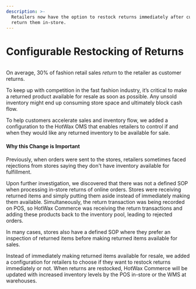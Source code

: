 ```yaml
---
description: >-
  Retailers now have the option to restock returns immediately after customers
  return them in-store.
---
```


# Configurable Restocking of Returns

<figure><img src="https://www.hotwax.co/hubfs/Product%20Updates%20and%20Release%20Notes/2022/April%20and%20May%202022/Product%20Updates/Featured%20image/Configurable%20Restocking%20of%20Returns.png" alt=""><figcaption></figcaption></figure>

On average, 30% of fashion retail sales _return_ to the retailer as customer returns.

To keep up with competition in the fast fashion industry, it’s critical to make a returned product available for resale as soon as possible. Any unsold inventory might end up consuming store space and ultimately block cash flow.

To help customers accelerate sales and inventory flow, we added a configuration to the HotWax OMS that enables retailers to control if and when they would like any returned inventory to be available for sale.

#### Why this Change is Important

Previously, when orders were sent to the stores, retailers sometimes faced rejections from stores saying they don't have inventory available for fulfillment.

Upon further investigation, we discovered that there was not a defined SOP when processing in-store returns of online orders. Stores were receiving returned items and simply putting them aside instead of immediately making them available. Simultaneously, the return transaction was being recorded on POS, so HotWax Commerce was receiving the return transactions and adding these products back to the inventory pool, leading to rejected orders.

In many cases, stores also have a defined SOP where they prefer an inspection of returned items before making returned items available for sales.

Instead of immediately making returned items available for resale, we added a configuration for retailers to choose if they want to restock returns immediately or not. When returns are restocked, HotWax Commerce will be updated with increased inventory levels by the POS in-store or the WMS at warehouses.
